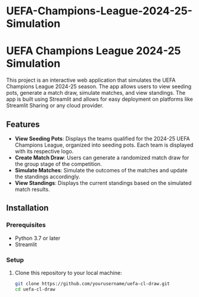 # UEFA-Champions-League-2024-25-Simulation
# UEFA Champions League 2024-25 Simulation

This project is an interactive web application that simulates the UEFA Champions League 2024-25 season. The app allows users to view seeding pots, generate a match draw, simulate matches, and view standings. The app is built using Streamlit and allows for easy deployment on platforms like Streamlit Sharing or any cloud provider.

## Features

- **View Seeding Pots**: Displays the teams qualified for the 2024-25 UEFA Champions League, organized into seeding pots. Each team is displayed with its respective logo.
- **Create Match Draw**: Users can generate a randomized match draw for the group stage of the competition.
- **Simulate Matches**: Simulate the outcomes of the matches and update the standings accordingly.
- **View Standings**: Displays the current standings based on the simulated match results.

## Installation

### Prerequisites

- Python 3.7 or later
- Streamlit

### Setup

1. Clone this repository to your local machine:

   ```bash
   git clone https://github.com/yourusername/uefa-cl-draw.git
   cd uefa-cl-draw
